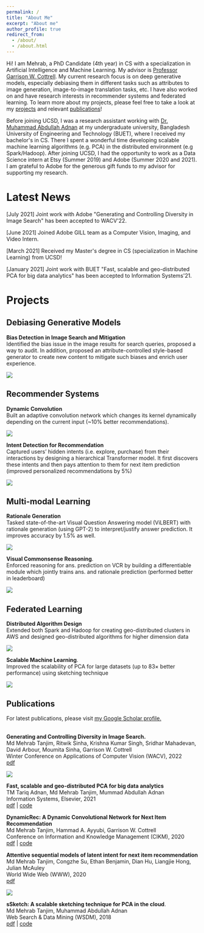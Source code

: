 ```yaml
---
permalink: /
title: "About Me"
excerpt: "About me"
author_profile: true
redirect_from: 
  - /about/
  - /about.html
---
```


Hi! I am Mehrab, a PhD Candidate (4th year) in CS with a specialization in Artificial Intelligence and Machine Learning. My advisor is [Professor Garrison W. Cottrell](https://cseweb.ucsd.edu/~gary/). My current research focus is on deep generative models, especially debiasing them in different tasks such as attributes to image generation, image-to-image translation tasks, etc. I have also worked on and have research interests in recommender systems and federated learning. To learn more about my projects, please feel free to take a look at my [projects](https://mehrab-tanjim.github.io/#portfolio) and relevant [publications](https://mehrab-tanjim.github.io/#publications)!

Before joining UCSD, I was a research assistant working with [Dr. Muhammad Abdullah Adnan](https://sites.google.com/site/abdullahadnan/) at my undergraduate university, Bangladesh University of Engineering and Technology (BUET), where I received my bachelor's in CS. There I spent a wonderful time developing scalable machine learning algorithms (e.g. PCA) in the distributed environment (e.g Spark/Hadoop). After joining UCSD, I had the opportunity to work as a Data Science intern at Etsy (Summer 2019) and Adobe (Summer 2020 and 2021). I am grateful to Adobe for the generous gift funds to my advisor for supporting my research.

<h1>Latest News</h1>

[July 2021] Joint work with Adobe "Generating and Controlling Diversity in Image Search" has been accepted to WACV'22.

[June 2021] Joined Adobe GILL team as a Computer Vision, Imaging, and Video Intern.

[March 2021] Received my Master's degree in CS (specialization in Machine Learning) from UCSD!

[January 2021] Joint work with BUET "Fast, scalable and geo-distributed PCA for big data analytics" has been accepted to Information Systems'21. 


<div id="projects">
<h1>Projects</h1>

<h2>Debiasing Generative Models</h2>
 
<div class="archive__proj__row">
  <div class="archive__proj__right">
    <p>
    <b>Bias Detection in Image Search and Mitigation</b>
    <br>Identified the bias issue in the image results for search queries, proposed a way to audit. In addition, proposed an attribute-controlled style-based generator to create new content to mitigate such biases and enrich user experience.
    </p>
  </div>
  <div class="archive__proj__left">
    <div class="landscape">
        <img  src="https://mehrab-tanjim.github.io/images/introduction_alternative_smaller.png"> 
    </div>
  </div>
</div>

<h2>Recommender Systems</h2> 
<div class="archive__proj__row">
  <div class="archive__proj__right">
    <p>
    <b>Dynamic Convolution</b>
    <br>Built an adaptive convolution network which changes its kernel dynamically depending on the current input (~10% better recommendations).
    </p>
  </div>
  <div class="archive__proj__left">
    <div class="landscape">
        <img  src="https://mehrab-tanjim.github.io/images/dynamic_convolution.png"> 
    </div>
  </div>
</div>


<div class="archive__proj__row">
  <div class="archive__proj__right">
    <p>
    <b>Intent Detection for Recommendation</b>
    <br>Captured users’ hidden intents (i.e. explore, purchase) from their interactions by designing a hierarchical Transformer model. It first discovers these intents and then pays attention to them for next item prediction (improved personalized recommendations by 5%)
    </p>
  </div>
  <div class="archive__proj__left">
     <div>
        <img src="https://mehrab-tanjim.github.io/images/asli.png"> 
    </div>
  </div>
</div>
  
  
<h2>Multi-modal Learning</h2>

<div class="archive__proj__row">
<div class="archive__proj__right">
  
<p>
<b>Rationale Generation</b>
<br>Tasked state-of-the-art Visual Question Answering model (ViLBERT) with  rationale generation (using GPT-2) to interpret/justify answer prediction. It improves accuracy by 1.5% as well.
</p>
  
</div>
<div class="archive__proj__left">
   <div class="landscape">
      <img src="https://mehrab-tanjim.github.io/images/rationale_generation.png"> 
  </div>
</div>
</div>

  
<div class="archive__proj__row">
<div class="archive__proj__right">
  

<p>
<b>Visual Commonsense Reasoning</b>.
<br>Enforced reasoning for ans. prediction on VCR by building a 
differentiable module which jointly trains ans. and rationale prediction (performed better in 
leaderboard)
</p>
  
</div>
<div class="archive__proj__left">
   <div class="landscape">
      <img src="https://mehrab-tanjim.github.io/images/enforcing_common_sense.png"> 
  </div>
</div>
</div>


<h2>Federated Learning</h2>
  
<div class="archive__proj__row">
<div class="archive__proj__right">
  
<p>
<b>Distributed Algorithm Design</b>
<br>Extended both Spark and Hadoop for creating 
geo-distributed clusters in AWS and designed geo-distributed algorithms for higher dimension data 
</p>
 
</div>
<div class="archive__proj__left">
   <div class="landscape">
      <img src="https://mehrab-tanjim.github.io/images/TallnWide.png"> 
  </div>
</div>
</div>
  

<div class="archive__proj__row">
<div class="archive__proj__right">
  

<p>
<b>Scalable Machine Learning</b>.
<br>Improved the scalability of PCA for large datasets (up to 83× better 
performance) using sketching technique
</p>
  
</div>
<div class="archive__proj__left">
   <div class="landscape">
      <img src="https://mehrab-tanjim.github.io/images/etsy_logo_scaled.png"> 
  </div>
</div>
</div>
  

</div>


<div id="publications">
<h2>Publications</h2>

<div>
For latest publications, please visit <u><a href="https://scholar.google.com/citations?user=IPr2JZYAAAAJ&hl=en">my Google Scholar profile</a>.</u>
<br><br>
</div>
 
<div class="archive__pub__row">
  <div class="archive__pub__left">
    <p>
    <b>Generating and Controlling Diversity in Image Search.</b>
    <br>Md Mehrab Tanjim, Ritwik Sinha, Krishna Kumar Singh, Sridhar Mahadevan, David Arbour, Moumita Sinha, Garrison W. Cottrell
    <br>Winter Conference on Applications of Computer Vision (WACV), 2022
    <br><a href="https://adobe-my.sharepoint.com/:b:/p/tanjim/ERL7lAASxMJChC_HPmWmMssB0Zbi7S4g7rmUvAAwoMyEXQ?e=ei8hLc">pdf</a>
    </p>
  </div>
  <div class="archive__pub__right">
    <div class="square">
        <img  src="https://mehrab-tanjim.github.io/images/adobe_logo_scaled.png"> 
    </div>
  </div>
</div>

<p>
<b>Fast, scalable and geo-distributed PCA for big data analytics</b>
<br>TM Tariq Adnan, Md Mehrab Tanjim, Mummad Abdullah Adnan
<br>Information Systems, Elsevier, 2021
<br><a href="https://www.sciencedirect.com/science/article/abs/pii/S0306437920301526?dgcid=rss_sd_all">pdf</a> | <a href="https://github.com/Mehrab-Tanjim/TallnWide">code</a>
</p>

<p>
<b>DynamicRec: A Dynamic Convolutional Network for Next Item Recommendation</b>
<br>Md Mehrab Tanjim, Hammad A. Ayyubi, Garrison W. Cottrell
<br>Conference on Information and Knowledge Management (CIKM), 2020
<br><a href="https://cseweb.ucsd.edu/~gary/pubs/mehrab-cikm-2020.pdf">pdf</a> | <a href="https://github.com/Mehrab-Tanjim/DynamicRec">code</a>
</p>

<div class="archive__pub__row">
  <div class="archive__pub__left">
    <p>
    <b>Attentive sequential models of latent intent for next item recommendation</b>
    <br>Md Mehrab Tanjim, Congzhe Su, Ethan Benjamin, Dian Hu, Liangjie Hong, Julian McAuley
    <br>World Wide Web (WWW), 2020
    <br><a href="https://cseweb.ucsd.edu/~jmcauley/pdfs/www20.pdf">pdf</a>
    </p>
  </div>
  <div class="archive__pub__right">
     <div class="square">
        <img src="https://mehrab-tanjim.github.io/images/etsy_logo_scaled.png"> 
    </div>
  </div>
</div>

<!-- <p>
<b>Generating Rationales in Visual Question Answering</b>
<br>Hammad A. Ayyubi*, Md Mehrab Tanjim*, Julian McAuley, Garrison W. Cottrell
<br>Computing Research Repository (CoRR), 2020
<br><a href="https://arxiv.org/pdf/2004.02032.pdf">pdf</a>
</p>

<p>
<b>Enforcing Reasoning in Visual Commonsense Reasoning</b>.
<br>Hammad A. Ayyubi, Md Mehrab Tanjim, David Kriegman
<br>Computing Research Repository (CoRR), 2019
<br><a href="https://arxiv.org/pdf/1910.11124.pdf">pdf</a> | <a href="https://github.com/Mehrab-Tanjim/r2c">code</a>
</p> -->


<p>
<b>sSketch: A scalable sketching technique for PCA in the cloud</b>.
<br>Md Mehrab Tanjim, Muhammad Abdullah Adnan
<br>Web Search & Data Mining (WSDM), 2018
<br><a href="https://dl.acm.org/doi/abs/10.1145/3159652.3159736">pdf</a> | <a href="https://github.com/Mehrab-Tanjim/sSketch">code</a>
</p>

</div>
